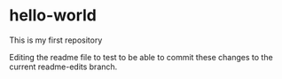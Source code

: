 # hello-world
This is my first repository

Editing the readme file to test to be able to commit these changes to the current readme-edits branch.
